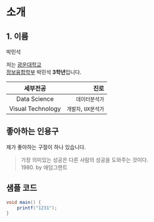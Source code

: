 # 소개

## 1. 이름

박민석

저는 [광운대학교](https://www.kw.ac.kr)  
[정보융합학부](https://ic.kw.ac.kr) 박민석 **3학년**입니다.

| 세부전공           | 진로                             |
| :----------------: | -------------------------------: |
| Data Science       | `데이터분석가`                   |
| Visual Technology  | `개발자`, `UX분석가`             |

## 좋아하는 인용구

제가 좋아하는 구절이 하나 있습니다.

> 가장 의미있는 성공은 다른 사람의 성공을 도와주는 것이다.  
> 1980\. by 애덤그랜트

## 샘플 코드

```java
void main() {
    printf("1231");
}
